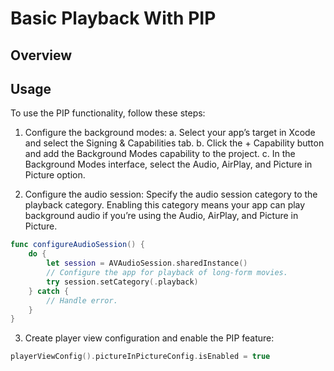 #  Basic Playback With PIP

## Overview


## Usage
To use the PIP functionality, follow these steps:
1. Configure the background modes:
    a. Select your app’s target in Xcode and select the Signing & Capabilities tab.
    b. Click the + Capability button and add the Background Modes capability to the project.
    c. In the Background Modes interface, select the Audio, AirPlay, and Picture in Picture option.
    
2. Configure the audio session:
    Specify the audio session category to the playback category. Enabling this category means your app can play background audio if you’re using the Audio, AirPlay, and Picture in Picture.

```swift
func configureAudioSession() {
    do {
        let session = AVAudioSession.sharedInstance()
        // Configure the app for playback of long-form movies.
        try session.setCategory(.playback)
    } catch {
        // Handle error.
    }
}
```
3. Create player view configuration and enable the PIP feature:

```swift
playerViewConfig().pictureInPictureConfig.isEnabled = true
```
